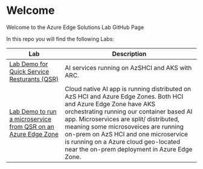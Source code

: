 # Welcome

Welcome to the Azure Edge Solutions Lab GitHub Page


In this repo you will find the following Labs:

Lab | Description
--- | ---
[Lab Demo for Quick Service Resturants (QSR)](https://github.com/microsoft/Azure-Edge-Solutions-Lab/tree/main/Lab%20Demo%20QSR) | AI services running on AzSHCI and AKS with ARC.
[Lab Demo to run a microservice from QSR on an Azure Edge Zone](https://github.com/microsoft/Azure-Edge-Solutions-Lab/tree/main/Edgezone-QSR%20Demo) | Cloud native AI app is running distributed on AzS HCI and Azure Edge Zones. Both HCI and Azure Edge Zone have AKS orchestrating running our container based AI app. Microservices are split/ distributed, meaning some microsoveices are running on-prem on AzS HCI and one microservice is running on a Azure cloud geo-located near the on-prem deployment in Azure Edge Zone.